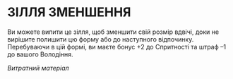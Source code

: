 ﻿# ЗІЛЛЯ ЗМЕНШЕННЯ

Ви можете випити це зілля, щоб зменшити свій розмір вдвічі, доки не вирішите полишити цю форму або до наступного відпочинку. Перебуваючи в цій формі, ви маєте бонус +2 до Спритності та штраф –1 до вашого Володіння.

*Витратний матеріал*